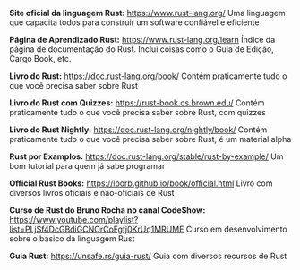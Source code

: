 **Site oficial da linguagem Rust:** https://www.rust-lang.org/
    Uma linguagem que capacita todos para construir um software confiável e eficiente

**Página de Aprendizado Rust:** https://www.rust-lang.org/learn
    Índice da página de documentação do Rust. Inclui coisas como o Guia de Edição, Cargo Book, etc.

**Livro do Rust:** https://doc.rust-lang.org/book/
    Contém praticamente tudo o que você precisa saber sobre Rust

**Livro do Rust com Quizzes:** https://rust-book.cs.brown.edu/
    Contém praticamente tudo o que você precisa saber sobre Rust, com quizzes

**Livro do Rust Nightly:** https://doc.rust-lang.org/nightly/book/
    Contém praticamente tudo o que você precisa saber sobre Rust, é um material alpha

**Rust por Examplos:** https://doc.rust-lang.org/stable/rust-by-example/
    Um bom tutorial para quem já sabe programar

**Official Rust Books:** https://lborb.github.io/book/official.html
    Livro com diversos livros oficiais e não-oficiais de Rust
    
**Curso de Rust do Bruno Rocha no canal CodeShow:** https://www.youtube.com/playlist?list=PLjSf4DcGBdiGCNOrCoFgtj0KrUq1MRUME
    Curso em desenvolvimento sobre o básico da linguagem Rust

**Guia Rust:** https://unsafe.rs/guia-rust/
    Guia com diversos recursos de Rust
